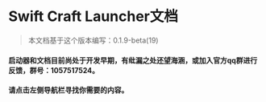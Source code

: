 # Swift Craft Launcher文档
> 本文档基于这个版本编写：0.1.9-beta(19)
#### 启动器和文档目前尚处于开发早期，有纰漏之处还望海涵，或加入官方qq群进行反馈，群号：1057517524。
#### 请点击左侧导航栏寻找你需要的内容。